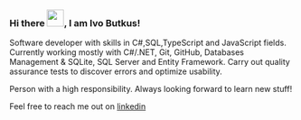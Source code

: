 
### Hi there <img src="https://raw.githubusercontent.com/MartinHeinz/MartinHeinz/master/wave.gif" width="30px">, I am Ivo Butkus!

Software developer with skills in C#,SQL,TypeScript and JavaScript fields. 
Currently working mostly with C#/.NET, Git, GitHub, Databases Management & SQLite, SQL Server and Entity Framework. Carry out quality assurance tests to discover errors and optimize usability.

Person with a high responsibility. Always looking forward to learn new stuff!

Feel free to reach me out on
[linkedin](https://www.linkedin.com/in/ivo-butkus/)
